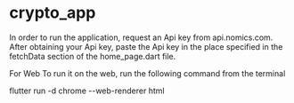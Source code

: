 # crypto_app

In order to run the application, request an Api key from api.nomics.com. After obtaining your Api key, paste the Api key in the place specified in the fetchData section of the home_page.dart file.

For Web 
To run it on the web, run the following command from the terminal 

flutter run -d chrome --web-renderer html 
